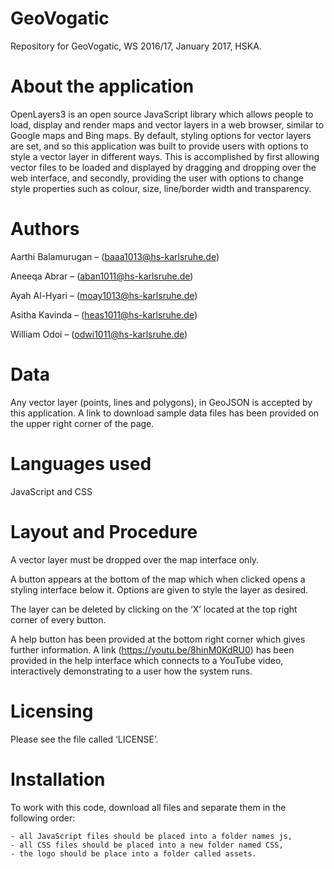 # GeoVogatic
Repository for GeoVogatic, WS 2016/17, January 2017, HSKA.


# About the application
OpenLayers3 is an open source JavaScript library which allows people to load, display and render maps and vector layers in a web browser, similar to Google maps and Bing maps. 
By default, styling options for vector layers are set, and so this application was built to provide users with options to style a vector layer in different ways. This is accomplished by first allowing vector files to be loaded and displayed by dragging and dropping over the web interface, and secondly, providing the user with options to change style properties such as colour, size, line/border width and transparency.

# Authors
Aarthi Balamurugan – (baaa1013@hs-karlsruhe.de)

Aneeqa Abrar – (aban1011@hs-karlsruhe.de)

Ayah Al-Hyari – (moay1013@hs-karlsruhe.de)

Asitha Kavinda – (heas1011@hs-karlsruhe.de)

William Odoi – (odwi1011@hs-karlsruhe.de)

# Data 
Any vector layer (points, lines and polygons), in GeoJSON is accepted by this application. 
A link to download sample data files has been provided on the upper right corner of the page.

# Languages used
JavaScript and CSS

# Layout and Procedure
A vector layer must be dropped over the map interface only. 

A button appears at the bottom of the map which when clicked opens a styling interface below it. 
Options are given to style the layer as desired. 

The layer can be deleted by clicking on the ‘X’ located at the top right corner of every button.

A help button has been provided at the bottom right corner which gives further information. A link (https://youtu.be/8hinM0KdRU0) has been provided in the help interface which connects to a YouTube video, interactively demonstrating to a user how the system runs.

# Licensing
Please see the file called ‘LICENSE’.

# Installation
To work with this code, download all files and separate them in the following order:
	
	- all JavaScript files should be placed into a folder names js,
	- all CSS files should be placed into a new folder named CSS,
	- the logo should be place into a folder called assets.



